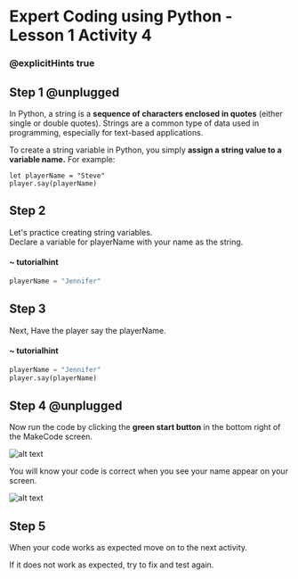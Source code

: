 # Expert Coding using Python - Lesson 1 Activity 4
### @explicitHints true

## Step 1 @unplugged
In Python, a string is a **sequence of characters enclosed in quotes** (either single or double quotes). Strings are a common type of data used in programming, especially for text-based applications.
  
 To create a string variable in Python, you simply **assign a string value to a variable name.**
 For example:

    let playerName = "Steve"
    player.say(playerName)

## Step 2

Let's practice creating string variables.  
Declare a variable for playerName with your name as the string. 

#### ~ tutorialhint

```Python
playerName = "Jennifer"

```

## Step 3

Next, Have the player say the playerName.

#### ~ tutorialhint

```Python
playerName = "Jennifer"
player.say(playerName)

```

## Step 4 @unplugged
Now run the code by clicking the **green start button** in the bottom right of the MakeCode screen. 

![alt text](https://expertjs.codingcredentials.com/Lesson1/1.1/1.JPG?raw=true "Start")

You will know your code is correct when you see your name appear on your screen. 

![alt text](https://expertjs.codingcredentials.com/Lesson1/1.1/1.4.png?raw=true "Code")

## Step 5

When your code works as expected move on to the next activity. 

If it does not work as expected, try to fix and test again.